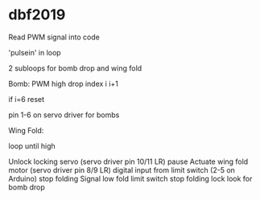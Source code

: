 # dbf2019


Read PWM signal into code

'pulsein' in loop

2 subloops for bomb drop and wing fold

Bomb: PWM high
drop index i
i+1

if i=6 reset

pin 1-6 on servo driver for bombs

Wing Fold:

loop until high

Unlock locking servo (servo driver pin 10/11 LR)
pause
Actuate wing fold motor (servo driver pin 8/9 LR)
digital input from limit switch (2-5 on Arduino)
stop folding
Signal low
fold
limit switch
stop folding
lock
look for bomb drop